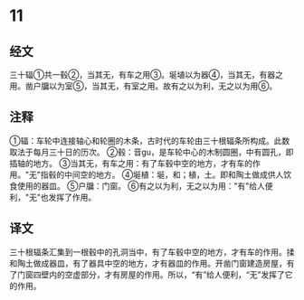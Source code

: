 # 11

## 经文

三十辐①共一毂②，当其无，有车之用③。埏埴以为器④，当其无，有器之用。凿户牖以为室⑤，当其无，有室之用。故有之以为利，无之以为用⑥。

## 注释

①辐：车轮中连接轴心和轮圈的木条，古时代的车轮由三十根辐条所构成。此数取法于每月三十日的历次。
②毂：音gu，是车轮中心的木制圆圈，中有圆孔，即插轴的地方。
③当其无，有车之用：有了车毂中空的地方，才有车的作用。"无"指毂的中间空的地方。
④埏植：埏，和；植，土。即和陶土做成供人饮食使用的器皿。
⑤户牖：门窗。
⑥有之以为利，无之以为用："有"给人便利，"无"也发挥了作用。

## 译文

三十根辐条汇集到一根毂中的孔洞当中，有了车毂中空的地方，才有车的作用。揉和陶土做成器皿，有了器具中空的地方，才有器皿的作用。开凿门窗建造房屋，有了门窗四壁内的空虚部分，才有房屋的作用。所以，“有”给人便利，“无”发挥了它的作用。
